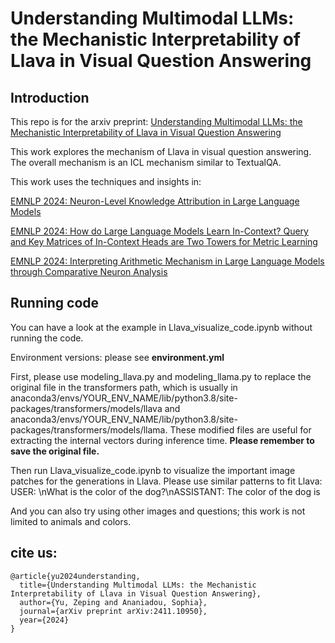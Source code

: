 # Understanding Multimodal LLMs: the Mechanistic Interpretability of Llava in Visual Question Answering 

## Introduction

This repo is for the arxiv preprint: [Understanding Multimodal LLMs: the Mechanistic Interpretability of Llava in Visual Question Answering](https://arxiv.org/pdf/2411.10950) 

This work explores the mechanism of Llava in visual question answering. The overall mechanism is an ICL mechanism similar to TextualQA. 

This work uses the techniques and insights in:

[EMNLP 2024: Neuron-Level Knowledge Attribution in Large Language Models](https://zepingyu0512.github.io/neuron-attribution.github.io/)

[EMNLP 2024: How do Large Language Models Learn In-Context? Query and Key Matrices of In-Context Heads are Two Towers for Metric Learning](https://zepingyu0512.github.io/in-context-mechanism.github.io/)

[EMNLP 2024: Interpreting Arithmetic Mechanism in Large Language Models through Comparative Neuron Analysis](https://zepingyu0512.github.io/arithmetic-mechanism.github.io/)

## Running code

You can have a look at the example in Llava_visualize_code.ipynb without running the code.

Environment versions: please see **environment.yml**

First, please use modeling_llava.py and modeling_llama.py to replace the original file in the transformers path, which is usually in anaconda3/envs/YOUR_ENV_NAME/lib/python3.8/site-packages/transformers/models/llava and anaconda3/envs/YOUR_ENV_NAME/lib/python3.8/site-packages/transformers/models/llama. These modified files are useful for extracting the internal vectors during inference time. **Please remember to save the original file.** 

Then run Llava_visualize_code.ipynb to visualize the important image patches for the generations in Llava. Please use similar patterns to fit Llava: USER: <image>\nWhat is the color of the dog?\nASSISTANT: The color of the dog is

And you can also try using other images and questions; this work is not limited to animals and colors.

## cite us: 

```
@article{yu2024understanding,
  title={Understanding Multimodal LLMs: the Mechanistic Interpretability of Llava in Visual Question Answering},
  author={Yu, Zeping and Ananiadou, Sophia},
  journal={arXiv preprint arXiv:2411.10950},
  year={2024}
}
```
